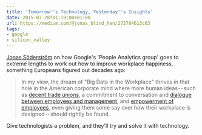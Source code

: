 ```yaml
---
title: 'Tomorrow''s Technology, Yesterday''s Insights'
date: 2015-07-28T01:19:00+01:00
url: https://medium.com/@jonas_blind_hen/273704613c03
tags:
- google
- silicon_valley
---
```

[Jonas Söderström][1] on how Google's 'People Analytics group' goes to extreme lengths to work out how to improve workplace happiness, something Europeans figured out decades ago:

> In my view, the dream of "Big Data in the Workplace" thrives in that hole in the American corporate mind where more human ideas -- such as [decent trade unions][2], a commitment to conversation and [dialogue between employees and management][3], and [empowerment of employees][4], even giving them some say over how their workplace is designed -- should rightly be found.

Give technologists a problem, and they'll try and solve it with technology.

[1]: http://stupidsystem.org
[2]: https://www.nytimes.com/2015/02/19/opinion/nicholas-kristof-the-cost-of-a-decline-in-unions.html
[3]: https://www.youtube.com/video/1YX7h8qNu7g
[4]: https://medium.com/@USDOL/8a4e131b076
